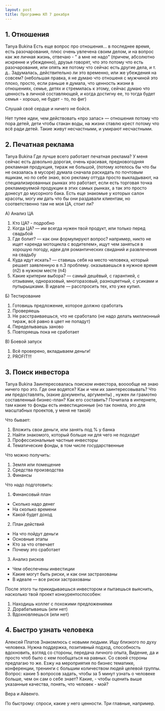 ```yaml
---
layout: post
title: Программа КП 7 декабря
---
```


## 1. Отношения

Tanya Bukina
Есть еще вопрос про отношения... в последнее время, есть разочарования, плюс очень увлечена своим делом, и на вопрос как же личная жизнь, отвечаю - " а мне не надо" (причем, абсолютно искренне и убежденно), друзья говорят, что это потому что есть разочарования, или опять же потому что сейчас есть другие дела, и т. д.. Задумалась, действительно ли это временно, или же убеждения на совсем? (небольшая правка, я не думаю что отношеня с мужчиной это плохо, просто, если раньше я думала, что ценность жизни в отношениях, семье, детях и стремилась к этому, сейчас думаю что ценность в личной составляющей, и когда достигну ее, то тогда будет семья - хорошо, не будет - то, по фиг)

Слушай своё сердце и ничего не бойся.

Нет тупее идеи, чем действовать «про запас» — отношения потому что пора детей, дети чтобы стакан воды, на жизни ставлю крест потому что всё ради детей. Такие живут несчастными, и умирают несчастными.

## 2. Печатная реклама

Tanya Bukina
Где лучше всего работает печатная реклама? У меня сейчас есть довольно дорогая, очень красивая, предновогодняя рекламная продукция, тираж не большой, (потому хотелось бы что бы не оказалась в мусоре) думала сначала раскидать по почтовым ящикам, но по себе знаю, всю рекламу оттуда просто выкладывают, на специализированных рынках это работает, если есть торговая точка рекламируемой продукции в этих самых рынках, а так это просто донесут до мусорного бака. Есть еще знакомые у которых салон красоты, могу им дать что бы они раздавали клиентам, но соответственно там не моя ЦА, стоит ли?

А) Анализ ЦА

1. Кто ЦА? - подробно
2. Когда ЦА? — им всегда нужен твой продукт, или только перед свадьбой
3. Где болит? — как они формулируют вопрос? например, никто не ищет «аренда мотоцикла с водителем», ищут чем заняться в хорошую погоду, идеи для романтических свиданий и развлечения на свадьбу
4. Куда идут искать? — ставишь себя на место человека, который решает заявленную в п.3 проблему. оказываешься в нужное время (п2) в нужном месте (п4)
5. Какие критерии выбора? — самый дешёвый, с гарантией, с отзывами, одноразовый, многоразовый, разноцветный, с усиками и пупырышками. В идеале — расспросить тех, кто уже купил.

Б) Тестирование

1. Готовишь предложение, которое должно сработать
2. Проверяешь
3. Не расстраиваешься, что не сработало (не надо делать миллионный тираж, всё равно в цвет не попадут)
4. Переделываешь заново
5. Повторяешь пока не сработает

В) Боевой запуск

1. Всё проверено, вкладываем деньги!
2. PROFIT!!!

## 3. Поиск инвестора

Tanya Bukina
Заинтересовалась поиском инвестора, вооообще не знаю ничего про это. Где они водятся? Как и чем их заинтересовывать? Что им предоставлять, (какие документы, аргументы) , нужен ли грамотно составленный бизнес-план? Как его составить? Почитала в интернете, там какие то фонды есть инвестиционные (но так поняла, это для масштабных проектов, у меня не такой)

Что бывает:

1. Вложить свои деньги, или занять под % у банка
2. Найти знакомого, который больше ни для чего не подходит
3. Профессиональные частные инвесторы
4. Тематические фонды, в том числе государственные

Что можно получить:

1. Земля или помещение
2. Средства производства
3. Финансы

Что надо подготовить:

1. Финансовый план
  + Сколько надо денег
  + На сколько времени
  + Какой будет доход
2. План действий
  + На что пойдут деньги
  + Основные этапы
  + Кто за что отвечает
  + Почему это сработает
3. Анализ рисков
  + Чем обеспечены инвестиции
  + Какие могут быть риски, и как они застрахованы
  + В идеале — все риски застрахованы

После этого ты прикидываешься инвестором и пытаешься выяснить, насколько твой проект конкурентоспособен:

1. Находишь коллег с похожими предложениями
2. Дорабатываешь (или нет)
3. Вдохновляешься (или нет)

## 4. Быстро узнать человека

Алексей Платов
Знакомлюсь с новыми людьми. Ищу близкого по духу человека. Нужна поддержка, позитивный подход, способность вдохновить, взгляд со стороны, передача личного опыта, Видение, да и просто чтоб было с кем пообщаться на равных. Со своей стороны предлагаю то же. Езжу на мероприятия по бизнес тематике, конференции, тренинги с большим количеством людей целевой группы. Вопрос: какие 5 вопросов задать, чтобы за 5 минут узнать о человеке больше, чем он сам о себе знает? Какие, - чтобы оценить выше указанные качества, понять, что человек - мой?

Вера и Айвенго.

По быстрому: спроси, какие у него ценности. Три главные, например.
